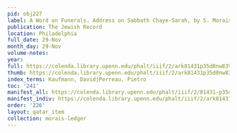 ```yaml
---
pid: obj227
label: A Word on Funerals. Address on Sabbath Chaye-Sarah, by S. Morais.
publication: The Jewish Record
location: Philadelphia
full_date: 29-Nov
month_day: 29-Nov
volume-notes:
year:
full: https://colenda.library.upenn.edu/phalt/iiif/2/ark81431p35d8nw83%2FSHA256E-s7063480--be06f9112b259781b47688d5f005761b3fc4204c3d859bf2d024eb75af23c289.jpeg/full/3500,/0/default.jpg
thumb: https://colenda.library.upenn.edu/phalt/iiif/2/ark81431p35d8nw83%2FSHA256E-s7063480--be06f9112b259781b47688d5f005761b3fc4204c3d859bf2d024eb75af23c289.jpeg/full/!200,200/0/default.jpg
index_terms: Kaufmann, David|Perreau, Pietro
toc: '241'
manifest_all: https://colenda.library.upenn.edu/phalt/iiif/2/81431-p35d8nw83/manifest
manifest_indiv: https://colenda.library.upenn.edu/phalt/iiif/2/ark81431p35d8nw83%2FSHA256E-s7063480--be06f9112b259781b47688d5f005761b3fc4204c3d859bf2d024eb75af23c289.jpeg
order: '226'
layout: qatar_item
collection: morais-ledger
---
```

